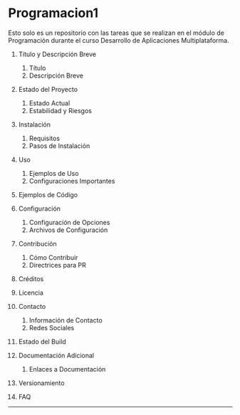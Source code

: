 # Programacion1

Esto solo es un repositorio con las tareas que se realizan en el módulo de Programación durante el curso Desarrollo de Aplicaciones Multiplataforma.


1. Título y Descripción Breve
    1. Título
    2. Descripción Breve

2. Estado del Proyecto
    1. Estado Actual
    2. Estabilidad y Riesgos

3. Instalación
    1. Requisitos
    2. Pasos de Instalación

4. Uso
    1. Ejemplos de Uso
    2. Configuraciones Importantes

5. Ejemplos de Código

6. Configuración
    1. Configuración de Opciones
    2. Archivos de Configuración

7. Contribución
    1. Cómo Contribuir
    2. Directrices para PR

8. Créditos

9. Licencia

10. Contacto
    1. Información de Contacto
    2. Redes Sociales

11. Estado del Build

12. Documentación Adicional
    1. Enlaces a Documentación

13. Versionamiento

14. FAQ

---

